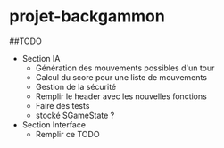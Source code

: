 # projet-backgammon

##TODO
* Section IA
    * Génération des mouvements possibles d'un tour
    * Calcul du score pour une liste de mouvements
    * Gestion de la sécurité
    * Remplir le header avec les nouvelles fonctions
    * Faire des tests
    * stocké SGameState ?
* Section Interface
    * Remplir ce TODO
